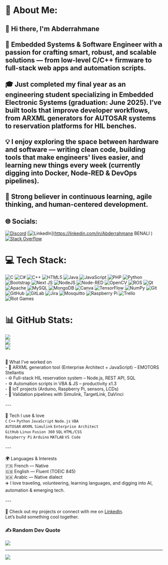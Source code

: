 # 💫 About Me:
## 👋 Hi there, I'm Abderrahmane<br><br>🚀 Embedded Systems & Software Engineer with a passion for crafting smart, robust, and scalable solutions — from low-level C/C++ firmware to full-stack web apps and automation scripts.<br><br>🎓 Just completed my final year as an engineering student specializing in Embedded Electronic Systems (graduation: June 2025). I’ve built tools that improve developer workflows, from ARXML generators for AUTOSAR systems to reservation platforms for HIL benches.<br><br>💡 I enjoy exploring the space between hardware and software — writing clean code, building tools that make engineers' lives easier, and learning new things every week (currently digging into Docker, Node-RED & DevOps pipelines).<br><br>🧠 Strong believer in continuous learning, agile thinking, and human-centered development.<br>


## 🌐 Socials:
[![Discord](https://img.shields.io/badge/Discord-%237289DA.svg?logo=discord&logoColor=white)](https://discord.gg/506850307884449827) [![LinkedIn](https://img.shields.io/badge/LinkedIn-%230077B5.svg?logo=linkedin&logoColor=white)](https://linkedin.com/in/Abderrahmane BENALI ) [![Stack Overflow](https://img.shields.io/badge/-Stackoverflow-FE7A16?logo=stack-overflow&logoColor=white)](https://stackoverflow.com/users/RzmLegh) 

# 💻 Tech Stack:
![C](https://img.shields.io/badge/c-%2300599C.svg?style=for-the-badge&logo=c&logoColor=white) ![C#](https://img.shields.io/badge/c%23-%23239120.svg?style=for-the-badge&logo=csharp&logoColor=white) ![C++](https://img.shields.io/badge/c++-%2300599C.svg?style=for-the-badge&logo=c%2B%2B&logoColor=white) ![HTML5](https://img.shields.io/badge/html5-%23E34F26.svg?style=for-the-badge&logo=html5&logoColor=white) ![Java](https://img.shields.io/badge/java-%23ED8B00.svg?style=for-the-badge&logo=openjdk&logoColor=white) ![JavaScript](https://img.shields.io/badge/javascript-%23323330.svg?style=for-the-badge&logo=javascript&logoColor=%23F7DF1E) ![PHP](https://img.shields.io/badge/php-%23777BB4.svg?style=for-the-badge&logo=php&logoColor=white) ![Python](https://img.shields.io/badge/python-3670A0?style=for-the-badge&logo=python&logoColor=ffdd54) ![Bootstrap](https://img.shields.io/badge/bootstrap-%238511FA.svg?style=for-the-badge&logo=bootstrap&logoColor=white) ![Next JS](https://img.shields.io/badge/Next-black?style=for-the-badge&logo=next.js&logoColor=white) ![NodeJS](https://img.shields.io/badge/node.js-6DA55F?style=for-the-badge&logo=node.js&logoColor=white) ![Node-RED](https://img.shields.io/badge/Node--RED-%238F0000.svg?style=for-the-badge&logo=node-red&logoColor=white) ![OpenCV](https://img.shields.io/badge/opencv-%23white.svg?style=for-the-badge&logo=opencv&logoColor=white) ![ROS](https://img.shields.io/badge/ros-%230A0FF9.svg?style=for-the-badge&logo=ros&logoColor=white) ![Qt](https://img.shields.io/badge/Qt-%23217346.svg?style=for-the-badge&logo=Qt&logoColor=white) ![Apache](https://img.shields.io/badge/apache-%23D42029.svg?style=for-the-badge&logo=apache&logoColor=white) ![MySQL](https://img.shields.io/badge/mysql-4479A1.svg?style=for-the-badge&logo=mysql&logoColor=white) ![MongoDB](https://img.shields.io/badge/MongoDB-%234ea94b.svg?style=for-the-badge&logo=mongodb&logoColor=white) ![Canva](https://img.shields.io/badge/Canva-%2300C4CC.svg?style=for-the-badge&logo=Canva&logoColor=white) ![TensorFlow](https://img.shields.io/badge/TensorFlow-%23FF6F00.svg?style=for-the-badge&logo=TensorFlow&logoColor=white) ![NumPy](https://img.shields.io/badge/numpy-%23013243.svg?style=for-the-badge&logo=numpy&logoColor=white) ![Git](https://img.shields.io/badge/git-%23F05033.svg?style=for-the-badge&logo=git&logoColor=white) ![GitHub](https://img.shields.io/badge/github-%23121011.svg?style=for-the-badge&logo=github&logoColor=white) ![GitLab](https://img.shields.io/badge/gitlab-%23181717.svg?style=for-the-badge&logo=gitlab&logoColor=white) ![Jira](https://img.shields.io/badge/jira-%230A0FFF.svg?style=for-the-badge&logo=jira&logoColor=white) ![Mosquitto](https://img.shields.io/badge/mosquitto-%233C5280.svg?style=for-the-badge&logo=eclipsemosquitto&logoColor=white) ![Raspberry Pi](https://img.shields.io/badge/-Raspberry_Pi-C51A4A?style=for-the-badge&logo=Raspberry-Pi) ![Trello](https://img.shields.io/badge/Trello-%23026AA7.svg?style=for-the-badge&logo=Trello&logoColor=white) ![Riot Games](https://img.shields.io/badge/riotgames-D32936.svg?style=for-the-badge&logo=riotgames&logoColor=white)
# 📊 GitHub Stats:
![](https://github-readme-stats.vercel.app/api?username=rahm0x&theme=merko&hide_border=false&include_all_commits=false&count_private=false)<br/>
![](https://nirzak-streak-stats.vercel.app/?user=rahm0x&theme=merko&hide_border=false)<br/>
![](https://github-readme-stats.vercel.app/api/top-langs/?username=rahm0x&theme=merko&hide_border=false&include_all_commits=false&count_private=false&layout=compact)

<br>💼 What I’ve worked on<br>- 🔧 ARXML generation tool (Enterprise Architect + JavaScript) – EMOTORS Stellantis<br>- 🌐 Full-stack HIL reservation system – Node.js, REST API, SQL<br>- ⚙️ Automation scripts in VBA & JS – productivity x1.3<br>- 🤖 IoT projects (Arduino, Raspberry Pi, sensors, LCDs)<br>- 🧪 Validation pipelines with Simulink, TargetLink, DaVinci<br><br>---<br><br>🧰 Tech I use & love<br>`C` `C++` `Python` `JavaScript` `Node.js` `VBA`  <br>`AUTOSAR` `ARXML` `Simulink` `Enterprise Architect`  <br>`GitHub` `Linux` `Fusion 360` `SQL` `HTML/CSS`  <br>`Raspberry Pi` `Arduino` `MATLAB` `VS Code`  <br><br>---<br><br>🌍 Languages & Interests<br>🇫🇷 French — Native  <br>🇬🇧 English — Fluent (TOEIC 845)  <br>🇲🇦 Arabic — Native dialect  <br>✈️ I love traveling, volunteering, learning languages, and digging into AI, automation & emerging tech.<br><br>---<br><br>🔗 Check out my projects or connect with me on [LinkedIn](https://linkedin.com/in/abderrahmane-benali).  <br>Let’s build something cool together.<br>


### ✍️ Random Dev Quote
![](https://quotes-github-readme.vercel.app/api?type=horizontal&theme=radical)

---
[![](https://visitcount.itsvg.in/api?id=rahm0x&icon=0&color=0)](https://visitcount.itsvg.in)

<!-- Proudly created with GPRM ( https://gprm.itsvg.in ) -->
